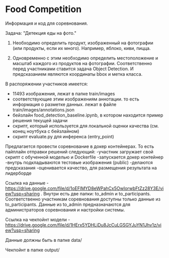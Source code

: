 # Food Competition
Информация и код для соревнования.
 
Задача: "Детекция еды на фото."

1) Необходимо определить продукт, изображенный на фотографии (или продукты, если их много). Например, яблоко, киви, пицца. 

2) Одновременно с этим необходимо определить местоположение и масштаб каждого из продуктов на фотографии.
Соответственно перед участниками ставится задача Object Detection. И предсказанием являются координаты bbox и метка класса.
 
 
В распоряжении участников имеется:
* 11493 изображения, лежат в папке train/images
* соответствующие этим изображениям аннотации. то есть информация о разметке данных. лежат в файле train/images/annotations.json
* бейзлайн food_detection_baseline.ipynb, в котором находится пример решения текущей задачи
* скрипт, который используется для локальной оценки качества (см. конец ноутбука с бейзлайном)
* скрипт evaluate.py для инференса (entry_point) 
 
Предлагается провести соревнование в докер контейнерах. То есть пайплайн отправки решений следующий: 
-участник загружает свой скрипт с обученной моделью и Dockerfile
-запускается докер контейнер
-внутрь подкладываются тестовые изображения (public)
-делаются предсказания
-оценивается качество, для размещения результата на лидерборде
 
Ссылка на данные - https://drive.google.com/file/d/1oEFlMYD8eWPahCx5OwIorwbFtZz28Y3E/view?usp=sharing . Внутри есть две папки: to_admin и to_participants. Соответственно участникам соревнования доступны только данные из to_participants. Данные из to_admin предназначаются для администраторов соревнования и настройки системы.

Ссылка на чекпойнт модели - https://drive.google.com/file/d/1HErx5YDHLjDu8JcCuLGSGYJuYN1Jhv1z/view?usp=sharing

Данные должны быть в папке data/

Чекпойнт в папке output/


